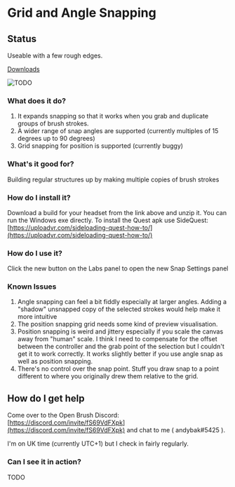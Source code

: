 # Grid and Angle Snapping

## Status

Useable with a few rough edges.

[Downloads](downloads.md#feature-build-3-grid-and-angle-snapping)

![TODO](https://cdn.discordapp.com/attachments/804251582715265034/846812293177933894/2021-05-25_19-06-31.gif)

### What does it do?

1. It expands snapping so that it works when you grab and duplicate groups of brush strokes.
2. A wider range of snap angles are supported \(currently multiples of 15 degrees up to 90 degrees\)
3. Grid snapping for position is supported \(currently buggy\)

### What's it good for?

Building regular structures up by making multiple copies of brush strokes

### How do I install it?

Download a build for your headset from the link above and unzip it. You can run the Windows exe directly. To install the Quest apk use SideQuest: [https://uploadvr.com/sideloading-quest-how-to/](https://uploadvr.com/sideloading-quest-how-to/)

### How do I use it?

Click the new button on the Labs panel to open the new Snap Settings panel

### Known Issues

1. Angle snapping can feel a bit fiddly especially at larger angles. Adding a "shadow" unsnapped copy of the selected strokes would help make it more intuitive
2. The position snapping grid needs some kind of preview visualisation.
3. Position snapping is weird and jittery especially if you scale the canvas away from "human" scale. I think I need to compensate for the offset between the controller and the grab point of the selection but I couldn't get it to work correctly. It works slightly better if you use angle snap as well as position snapping.
4. There's no control over the snap point. Stuff you draw snap to a point different to where you originally drew them relative to the grid. 

## How do I get help

Come over to the Open Brush Discord: [https://discord.com/invite/fS69VdFXpk](https://discord.com/invite/fS69VdFXpk) and chat to me \( andybak\#5425 \).

I'm on UK time \(currently UTC+1\) but I check in fairly regularly.

### Can I see it in action?

TODO

